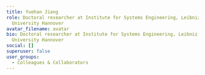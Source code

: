 ```yaml
---
title: Yuehan Jiang
role: Doctoral researcher at Institute for Systems Engineering, Leibniz
  University Hannover
avatar_filename: avatar
bio: Doctoral researcher at Institute for Systems Engineering, Leibniz
  University Hannover
social: []
superuser: false
user_groups:
  - Colleagues & Collaborators
---
```

